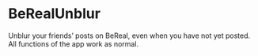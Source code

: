 # BeRealUnblur
Unblur your friends’ posts on BeReal, even when you have not yet posted. All functions of the app work as normal.
